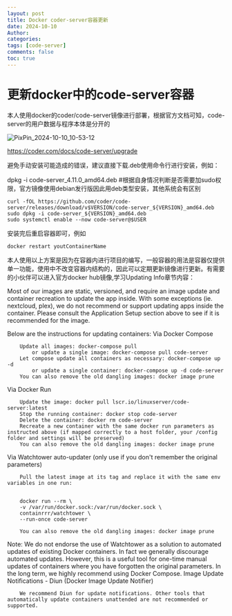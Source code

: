 ```yaml
---
layout: post
title: Docker coder-server容器更新
date: 2024-10-10
Author: 
categories: 
tags: [code-server]
comments: false
toc: true
---
```




# 更新docker中的code-server容器

本人使用docker的coder/code-server镜像进行部署，根据官方文档可知，code-server的用户数据与程序本体是分开的

![PixPin_2024-10-10_10-53-12](https://share.altair288.eu.org/easyimage/i/2024/10/10/hdhwge.jpg)

https://coder.com/docs/code-server/upgrade

避免手动安装可能造成的错误，建议直接下载.deb使用命令行进行安装，例如：

dpkg -i code-server_4.11.0_amd64.deb #根据自身情况判断是否需要加sudo权限，官方镜像使用debian发行版因此用deb类型安装，其他系统会有区别

```shell
curl -fOL https://github.com/coder/code-server/releases/download/v$VERSION/code-server_${VERSION}_amd64.deb
sudo dpkg -i code-server_${VERSION}_amd64.deb
sudo systemctl enable --now code-server@$USER
```

安装完后重启容器即可，例如

```shell
docker restart youtContainerName
```

本人使用以上方案是因为在容器内进行项目的编写，一般容器的用法是容器仅提供单一功能，使用中不改变容器内结构的，因此可以定期更新镜像进行更新。有需要的小伙伴可以进入官方docker hub镜像,学习Updating Info章节内容：

Most of our images are static, versioned, and require an image update and container recreation to update the app inside. With some exceptions (ie. nextcloud, plex), we do not recommend or support updating apps inside the container. Please consult the Application Setup section above to see if it is recommended for the image.

Below are the instructions for updating containers:
Via Docker Compose

```shell
    Update all images: docker-compose pull
        or update a single image: docker-compose pull code-server
    Let compose update all containers as necessary: docker-compose up -d
        or update a single container: docker-compose up -d code-server
    You can also remove the old dangling images: docker image prune
```

Via Docker Run

```shell
    Update the image: docker pull lscr.io/linuxserver/code-server:latest
    Stop the running container: docker stop code-server
    Delete the container: docker rm code-server
    Recreate a new container with the same docker run parameters as instructed above (if mapped correctly to a host folder, your /config folder and settings will be preserved)
    You can also remove the old dangling images: docker image prune
```

Via Watchtower auto-updater (only use if you don't remember the original parameters)

```shell
    Pull the latest image at its tag and replace it with the same env variables in one run:


    docker run --rm \
    -v /var/run/docker.sock:/var/run/docker.sock \
    containrrr/watchtower \
    --run-once code-server

    You can also remove the old dangling images: docker image prune
```

Note: We do not endorse the use of Watchtower as a solution to automated updates of existing Docker containers. In fact we generally discourage automated updates. However, this is a useful tool for one-time manual updates of containers where you have forgotten the original parameters. In the long term, we highly recommend using Docker Compose.
Image Update Notifications - Diun (Docker Image Update Notifier)

```shell
    We recommend Diun for update notifications. Other tools that automatically update containers unattended are not recommended or supported.
```
